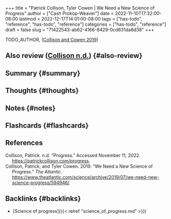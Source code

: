 +++
title = "Patrick Collison, Tyler Cowen | We Need a New Science of Progress"
author = ["Cash Prokop-Weaver"]
date = 2022-11-10T17:32:00-08:00
lastmod = 2022-12-17T14:01:00-08:00
tags = ["has-todo", "reference", "has-todo", "reference"]
categories = ["has-todo", "reference"]
draft = false
slug = "71422543-ab62-4166-8429-0cd631da8d38"
+++

TODO_AUTHOR, (<a href="#citeproc_bib_item_2">Collison and Cowen 2019</a>)


## Also review (<a href="#citeproc_bib_item_1">Collison n.d.</a>) {#also-review}


## Summary {#summary}


## Thoughts {#thoughts}


## Notes {#notes}


## Flashcards {#flashcards}

## References

<style>.csl-entry{text-indent: -1.5em; margin-left: 1.5em;}</style><div class="csl-bib-body">
  <div class="csl-entry"><a id="citeproc_bib_item_1"></a>Collison, Patrick. n.d. “Progress.” Accessed November 11, 2022. <a href="https://patrickcollison.com/progress">https://patrickcollison.com/progress</a>.</div>
  <div class="csl-entry"><a id="citeproc_bib_item_2"></a>Collison, Patrick, and Tyler Cowen. 2019. “We Need a New Science of Progress.” <i>The Atlantic</i>. <a href="https://www.theatlantic.com/science/archive/2019/07/we-need-new-science-progress/594946/">https://www.theatlantic.com/science/archive/2019/07/we-need-new-science-progress/594946/</a>.</div>
</div>


## Backlinks {#backlinks}

-   [Science of progress]({{< relref "science_of_progress.md" >}})
